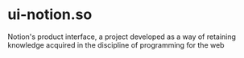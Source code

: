 # ui-notion.so
Notion's product interface, a project developed as a way of retaining knowledge acquired in the discipline of programming for the web
